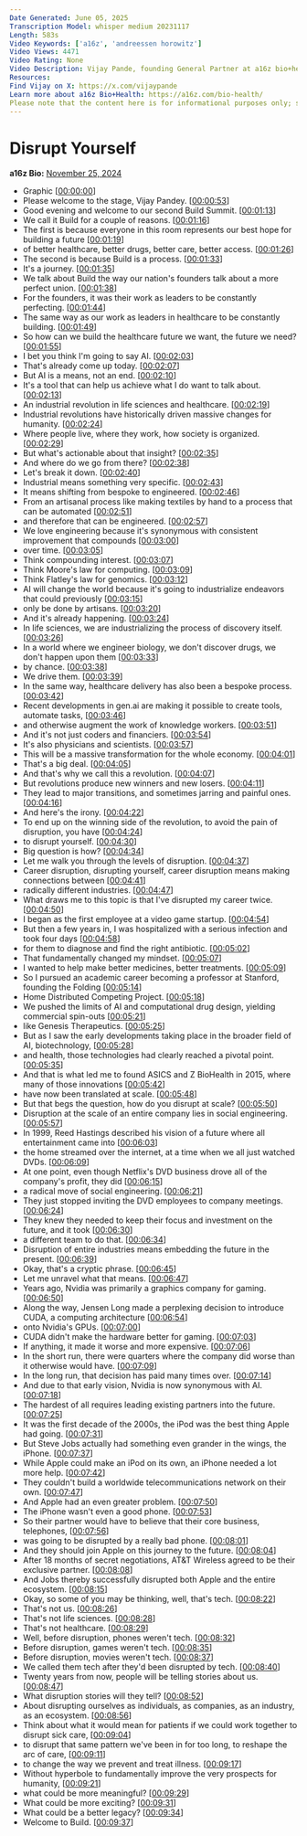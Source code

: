 ```yaml
---
Date Generated: June 05, 2025
Transcription Model: whisper medium 20231117
Length: 583s
Video Keywords: ['a16z', 'andreessen horowitz']
Video Views: 4471
Video Rating: None
Video Description: Vijay Pande, founding General Partner at a16z bio+health, outlines a bold vision for an "industrial revolution" in biotechnology and healthcare at a16z bio+health’s summit, BUILD 2024. Hinting at historical transformations driven by innovation, Vijay calls on entrepreneurs to disrupt themselves to remain on the winning side of the revolution. He explores how AI, as a tool for industrializing life sciences and healthcare, is making the shift from artisanal discovery to engineered, scalable processes—with massive implications for drug development and care delivery. 
Resources: 
Find Vijay on X: https://x.com/vijaypande
Learn more about a16z Bio+Health: https://a16z.com/bio-health/
Please note that the content here is for informational purposes only; should NOT be taken as legal, business, tax, or investment advice or be used to evaluate any investment or security; and is not directed at any investors or potential investors in any a16z fund. a16z and its affiliates may maintain investments in the companies discussed. For more details please see a16z.com/disclosures.
---
```


# Disrupt Yourself
**a16z Bio:** [November 25, 2024](https://www.youtube.com/watch?v=WzrwYu6IZB4)
*  Graphic [[00:00:00](https://www.youtube.com/watch?v=WzrwYu6IZB4&t=0.0s)]
*  Please welcome to the stage, Vijay Pandey. [[00:00:53](https://www.youtube.com/watch?v=WzrwYu6IZB4&t=53.5s)]
*  Good evening and welcome to our second Build Summit. [[00:01:13](https://www.youtube.com/watch?v=WzrwYu6IZB4&t=73.14s)]
*  We call it Build for a couple of reasons. [[00:01:16](https://www.youtube.com/watch?v=WzrwYu6IZB4&t=76.88s)]
*  The first is because everyone in this room represents our best hope for building a future [[00:01:19](https://www.youtube.com/watch?v=WzrwYu6IZB4&t=79.98s)]
*  of better healthcare, better drugs, better care, better access. [[00:01:26](https://www.youtube.com/watch?v=WzrwYu6IZB4&t=86.14s)]
*  The second is because Build is a process. [[00:01:33](https://www.youtube.com/watch?v=WzrwYu6IZB4&t=93.38000000000001s)]
*  It's a journey. [[00:01:35](https://www.youtube.com/watch?v=WzrwYu6IZB4&t=95.98s)]
*  We talk about Build the way our nation's founders talk about a more perfect union. [[00:01:38](https://www.youtube.com/watch?v=WzrwYu6IZB4&t=98.38000000000001s)]
*  For the founders, it was their work as leaders to be constantly perfecting. [[00:01:44](https://www.youtube.com/watch?v=WzrwYu6IZB4&t=104.08000000000001s)]
*  The same way as our work as leaders in healthcare to be constantly building. [[00:01:49](https://www.youtube.com/watch?v=WzrwYu6IZB4&t=109.54s)]
*  So how can we build the healthcare future we want, the future we need? [[00:01:55](https://www.youtube.com/watch?v=WzrwYu6IZB4&t=115.98s)]
*  I bet you think I'm going to say AI. [[00:02:03](https://www.youtube.com/watch?v=WzrwYu6IZB4&t=123.62s)]
*  That's already come up today. [[00:02:07](https://www.youtube.com/watch?v=WzrwYu6IZB4&t=127.46000000000001s)]
*  But AI is a means, not an end. [[00:02:10](https://www.youtube.com/watch?v=WzrwYu6IZB4&t=130.70000000000002s)]
*  It's a tool that can help us achieve what I do want to talk about. [[00:02:13](https://www.youtube.com/watch?v=WzrwYu6IZB4&t=133.9s)]
*  An industrial revolution in life sciences and healthcare. [[00:02:19](https://www.youtube.com/watch?v=WzrwYu6IZB4&t=139.2s)]
*  Industrial revolutions have historically driven massive changes for humanity. [[00:02:24](https://www.youtube.com/watch?v=WzrwYu6IZB4&t=144.83999999999997s)]
*  Where people live, where they work, how society is organized. [[00:02:29](https://www.youtube.com/watch?v=WzrwYu6IZB4&t=149.6s)]
*  But what's actionable about that insight? [[00:02:35](https://www.youtube.com/watch?v=WzrwYu6IZB4&t=155.04s)]
*  And where do we go from there? [[00:02:38](https://www.youtube.com/watch?v=WzrwYu6IZB4&t=158.0s)]
*  Let's break it down. [[00:02:40](https://www.youtube.com/watch?v=WzrwYu6IZB4&t=160.92s)]
*  Industrial means something very specific. [[00:02:43](https://www.youtube.com/watch?v=WzrwYu6IZB4&t=163.88s)]
*  It means shifting from bespoke to engineered. [[00:02:46](https://www.youtube.com/watch?v=WzrwYu6IZB4&t=166.16s)]
*  From an artisanal process like making textiles by hand to a process that can be automated [[00:02:51](https://www.youtube.com/watch?v=WzrwYu6IZB4&t=171.0s)]
*  and therefore that can be engineered. [[00:02:57](https://www.youtube.com/watch?v=WzrwYu6IZB4&t=177.22s)]
*  We love engineering because it's synonymous with consistent improvement that compounds [[00:03:00](https://www.youtube.com/watch?v=WzrwYu6IZB4&t=180.14s)]
*  over time. [[00:03:05](https://www.youtube.com/watch?v=WzrwYu6IZB4&t=185.82s)]
*  Think compounding interest. [[00:03:07](https://www.youtube.com/watch?v=WzrwYu6IZB4&t=187.72s)]
*  Think Moore's law for computing. [[00:03:09](https://www.youtube.com/watch?v=WzrwYu6IZB4&t=189.88s)]
*  Think Flatley's law for genomics. [[00:03:12](https://www.youtube.com/watch?v=WzrwYu6IZB4&t=192.72s)]
*  AI will change the world because it's going to industrialize endeavors that could previously [[00:03:15](https://www.youtube.com/watch?v=WzrwYu6IZB4&t=195.64s)]
*  only be done by artisans. [[00:03:20](https://www.youtube.com/watch?v=WzrwYu6IZB4&t=200.6s)]
*  And it's already happening. [[00:03:24](https://www.youtube.com/watch?v=WzrwYu6IZB4&t=204.4s)]
*  In life sciences, we are industrializing the process of discovery itself. [[00:03:26](https://www.youtube.com/watch?v=WzrwYu6IZB4&t=206.84s)]
*  In a world where we engineer biology, we don't discover drugs, we don't happen upon them [[00:03:33](https://www.youtube.com/watch?v=WzrwYu6IZB4&t=213.88s)]
*  by chance. [[00:03:38](https://www.youtube.com/watch?v=WzrwYu6IZB4&t=218.06s)]
*  We drive them. [[00:03:39](https://www.youtube.com/watch?v=WzrwYu6IZB4&t=219.56s)]
*  In the same way, healthcare delivery has also been a bespoke process. [[00:03:42](https://www.youtube.com/watch?v=WzrwYu6IZB4&t=222.04s)]
*  Recent developments in gen.ai are making it possible to create tools, automate tasks, [[00:03:46](https://www.youtube.com/watch?v=WzrwYu6IZB4&t=226.6s)]
*  and otherwise augment the work of knowledge workers. [[00:03:51](https://www.youtube.com/watch?v=WzrwYu6IZB4&t=231.32s)]
*  And it's not just coders and financiers. [[00:03:54](https://www.youtube.com/watch?v=WzrwYu6IZB4&t=234.68s)]
*  It's also physicians and scientists. [[00:03:57](https://www.youtube.com/watch?v=WzrwYu6IZB4&t=237.9s)]
*  This will be a massive transformation for the whole economy. [[00:04:01](https://www.youtube.com/watch?v=WzrwYu6IZB4&t=241.2s)]
*  That's a big deal. [[00:04:05](https://www.youtube.com/watch?v=WzrwYu6IZB4&t=245.32s)]
*  And that's why we call this a revolution. [[00:04:07](https://www.youtube.com/watch?v=WzrwYu6IZB4&t=247.44s)]
*  But revolutions produce new winners and new losers. [[00:04:11](https://www.youtube.com/watch?v=WzrwYu6IZB4&t=251.36s)]
*  They lead to major transitions, and sometimes jarring and painful ones. [[00:04:16](https://www.youtube.com/watch?v=WzrwYu6IZB4&t=256.16s)]
*  And here's the irony. [[00:04:22](https://www.youtube.com/watch?v=WzrwYu6IZB4&t=262.40000000000003s)]
*  To end up on the winning side of the revolution, to avoid the pain of disruption, you have [[00:04:24](https://www.youtube.com/watch?v=WzrwYu6IZB4&t=264.48s)]
*  to disrupt yourself. [[00:04:30](https://www.youtube.com/watch?v=WzrwYu6IZB4&t=270.64s)]
*  Big question is how? [[00:04:34](https://www.youtube.com/watch?v=WzrwYu6IZB4&t=274.64s)]
*  Let me walk you through the levels of disruption. [[00:04:37](https://www.youtube.com/watch?v=WzrwYu6IZB4&t=277.64s)]
*  Career disruption, disrupting yourself, career disruption means making connections between [[00:04:41](https://www.youtube.com/watch?v=WzrwYu6IZB4&t=281.91999999999996s)]
*  radically different industries. [[00:04:47](https://www.youtube.com/watch?v=WzrwYu6IZB4&t=287.03999999999996s)]
*  What draws me to this topic is that I've disrupted my career twice. [[00:04:50](https://www.youtube.com/watch?v=WzrwYu6IZB4&t=290.03999999999996s)]
*  I began as the first employee at a video game startup. [[00:04:54](https://www.youtube.com/watch?v=WzrwYu6IZB4&t=294.03999999999996s)]
*  But then a few years in, I was hospitalized with a serious infection and took four days [[00:04:58](https://www.youtube.com/watch?v=WzrwYu6IZB4&t=298.12s)]
*  for them to diagnose and find the right antibiotic. [[00:05:02](https://www.youtube.com/watch?v=WzrwYu6IZB4&t=302.76s)]
*  That fundamentally changed my mindset. [[00:05:07](https://www.youtube.com/watch?v=WzrwYu6IZB4&t=307.0s)]
*  I wanted to help make better medicines, better treatments. [[00:05:09](https://www.youtube.com/watch?v=WzrwYu6IZB4&t=309.36s)]
*  So I pursued an academic career becoming a professor at Stanford, founding the Folding [[00:05:14](https://www.youtube.com/watch?v=WzrwYu6IZB4&t=314.16s)]
*  Home Distributed Competing Project. [[00:05:18](https://www.youtube.com/watch?v=WzrwYu6IZB4&t=318.96s)]
*  We pushed the limits of AI and computational drug design, yielding commercial spin-outs [[00:05:21](https://www.youtube.com/watch?v=WzrwYu6IZB4&t=321.6s)]
*  like Genesis Therapeutics. [[00:05:25](https://www.youtube.com/watch?v=WzrwYu6IZB4&t=325.48s)]
*  But as I saw the early developments taking place in the broader field of AI, biotechnology, [[00:05:28](https://www.youtube.com/watch?v=WzrwYu6IZB4&t=328.48s)]
*  and health, those technologies had clearly reached a pivotal point. [[00:05:35](https://www.youtube.com/watch?v=WzrwYu6IZB4&t=335.0s)]
*  And that is what led me to found ASICS and Z BioHealth in 2015, where many of those innovations [[00:05:42](https://www.youtube.com/watch?v=WzrwYu6IZB4&t=342.0s)]
*  have now been translated at scale. [[00:05:48](https://www.youtube.com/watch?v=WzrwYu6IZB4&t=348.08s)]
*  But that begs the question, how do you disrupt at scale? [[00:05:50](https://www.youtube.com/watch?v=WzrwYu6IZB4&t=350.52s)]
*  Disruption at the scale of an entire company lies in social engineering. [[00:05:57](https://www.youtube.com/watch?v=WzrwYu6IZB4&t=357.36s)]
*  In 1999, Reed Hastings described his vision of a future where all entertainment came into [[00:06:03](https://www.youtube.com/watch?v=WzrwYu6IZB4&t=363.2s)]
*  the home streamed over the internet, at a time when we all just watched DVDs. [[00:06:09](https://www.youtube.com/watch?v=WzrwYu6IZB4&t=369.8s)]
*  At one point, even though Netflix's DVD business drove all of the company's profit, they did [[00:06:15](https://www.youtube.com/watch?v=WzrwYu6IZB4&t=375.28000000000003s)]
*  a radical move of social engineering. [[00:06:21](https://www.youtube.com/watch?v=WzrwYu6IZB4&t=381.32s)]
*  They just stopped inviting the DVD employees to company meetings. [[00:06:24](https://www.youtube.com/watch?v=WzrwYu6IZB4&t=384.24s)]
*  They knew they needed to keep their focus and investment on the future, and it took [[00:06:30](https://www.youtube.com/watch?v=WzrwYu6IZB4&t=390.8s)]
*  a different team to do that. [[00:06:34](https://www.youtube.com/watch?v=WzrwYu6IZB4&t=394.92s)]
*  Disruption of entire industries means embedding the future in the present. [[00:06:39](https://www.youtube.com/watch?v=WzrwYu6IZB4&t=399.56s)]
*  Okay, that's a cryptic phrase. [[00:06:45](https://www.youtube.com/watch?v=WzrwYu6IZB4&t=405.28000000000003s)]
*  Let me unravel what that means. [[00:06:47](https://www.youtube.com/watch?v=WzrwYu6IZB4&t=407.8s)]
*  Years ago, Nvidia was primarily a graphics company for gaming. [[00:06:50](https://www.youtube.com/watch?v=WzrwYu6IZB4&t=410.22s)]
*  Along the way, Jensen Long made a perplexing decision to introduce CUDA, a computing architecture [[00:06:54](https://www.youtube.com/watch?v=WzrwYu6IZB4&t=414.64s)]
*  onto Nvidia's GPUs. [[00:07:00](https://www.youtube.com/watch?v=WzrwYu6IZB4&t=420.8s)]
*  CUDA didn't make the hardware better for gaming. [[00:07:03](https://www.youtube.com/watch?v=WzrwYu6IZB4&t=423.59999999999997s)]
*  If anything, it made it worse and more expensive. [[00:07:06](https://www.youtube.com/watch?v=WzrwYu6IZB4&t=426.56s)]
*  In the short run, there were quarters where the company did worse than it otherwise would have. [[00:07:09](https://www.youtube.com/watch?v=WzrwYu6IZB4&t=429.96s)]
*  In the long run, that decision has paid many times over. [[00:07:14](https://www.youtube.com/watch?v=WzrwYu6IZB4&t=434.76s)]
*  And due to that early vision, Nvidia is now synonymous with AI. [[00:07:18](https://www.youtube.com/watch?v=WzrwYu6IZB4&t=438.64s)]
*  The hardest of all requires leading existing partners into the future. [[00:07:25](https://www.youtube.com/watch?v=WzrwYu6IZB4&t=445.96000000000004s)]
*  It was the first decade of the 2000s, the iPod was the best thing Apple had going. [[00:07:31](https://www.youtube.com/watch?v=WzrwYu6IZB4&t=451.04s)]
*  But Steve Jobs actually had something even grander in the wings, the iPhone. [[00:07:37](https://www.youtube.com/watch?v=WzrwYu6IZB4&t=457.04s)]
*  While Apple could make an iPod on its own, an iPhone needed a lot more help. [[00:07:42](https://www.youtube.com/watch?v=WzrwYu6IZB4&t=462.76000000000005s)]
*  They couldn't build a worldwide telecommunications network on their own. [[00:07:47](https://www.youtube.com/watch?v=WzrwYu6IZB4&t=467.04s)]
*  And Apple had an even greater problem. [[00:07:50](https://www.youtube.com/watch?v=WzrwYu6IZB4&t=470.64000000000004s)]
*  The iPhone wasn't even a good phone. [[00:07:53](https://www.youtube.com/watch?v=WzrwYu6IZB4&t=473.4s)]
*  So their partner would have to believe that their core business, telephones, [[00:07:56](https://www.youtube.com/watch?v=WzrwYu6IZB4&t=476.08s)]
*  was going to be disrupted by a really bad phone. [[00:08:01](https://www.youtube.com/watch?v=WzrwYu6IZB4&t=481.08s)]
*  And they should join Apple on this journey to the future. [[00:08:04](https://www.youtube.com/watch?v=WzrwYu6IZB4&t=484.4s)]
*  After 18 months of secret negotiations, AT&T Wireless agreed to be their exclusive partner. [[00:08:08](https://www.youtube.com/watch?v=WzrwYu6IZB4&t=488.79999999999995s)]
*  And Jobs thereby successfully disrupted both Apple and the entire ecosystem. [[00:08:15](https://www.youtube.com/watch?v=WzrwYu6IZB4&t=495.2s)]
*  Okay, so some of you may be thinking, well, that's tech. [[00:08:22](https://www.youtube.com/watch?v=WzrwYu6IZB4&t=502.8s)]
*  That's not us. [[00:08:26](https://www.youtube.com/watch?v=WzrwYu6IZB4&t=506.68s)]
*  That's not life sciences. [[00:08:28](https://www.youtube.com/watch?v=WzrwYu6IZB4&t=508.44s)]
*  That's not healthcare. [[00:08:29](https://www.youtube.com/watch?v=WzrwYu6IZB4&t=509.68s)]
*  Well, before disruption, phones weren't tech. [[00:08:32](https://www.youtube.com/watch?v=WzrwYu6IZB4&t=512.0s)]
*  Before disruption, games weren't tech. [[00:08:35](https://www.youtube.com/watch?v=WzrwYu6IZB4&t=515.44s)]
*  Before disruption, movies weren't tech. [[00:08:37](https://www.youtube.com/watch?v=WzrwYu6IZB4&t=517.8s)]
*  We called them tech after they'd been disrupted by tech. [[00:08:40](https://www.youtube.com/watch?v=WzrwYu6IZB4&t=520.5600000000001s)]
*  Twenty years from now, people will be telling stories about us. [[00:08:47](https://www.youtube.com/watch?v=WzrwYu6IZB4&t=527.2s)]
*  What disruption stories will they tell? [[00:08:52](https://www.youtube.com/watch?v=WzrwYu6IZB4&t=532.68s)]
*  About disrupting ourselves as individuals, as companies, as an industry, as an ecosystem. [[00:08:56](https://www.youtube.com/watch?v=WzrwYu6IZB4&t=536.04s)]
*  Think about what it would mean for patients if we could work together to disrupt sick care, [[00:09:04](https://www.youtube.com/watch?v=WzrwYu6IZB4&t=544.84s)]
*  to disrupt that same pattern we've been in for too long, to reshape the arc of care, [[00:09:11](https://www.youtube.com/watch?v=WzrwYu6IZB4&t=551.4399999999999s)]
*  to change the way we prevent and treat illness. [[00:09:17](https://www.youtube.com/watch?v=WzrwYu6IZB4&t=557.52s)]
*  Without hyperbole to fundamentally improve the very prospects for humanity, [[00:09:21](https://www.youtube.com/watch?v=WzrwYu6IZB4&t=561.96s)]
*  what could be more meaningful? [[00:09:29](https://www.youtube.com/watch?v=WzrwYu6IZB4&t=569.08s)]
*  What could be more exciting? [[00:09:31](https://www.youtube.com/watch?v=WzrwYu6IZB4&t=571.4000000000001s)]
*  What could be a better legacy? [[00:09:34](https://www.youtube.com/watch?v=WzrwYu6IZB4&t=574.0s)]
*  Welcome to Build. [[00:09:37](https://www.youtube.com/watch?v=WzrwYu6IZB4&t=577.76s)]
